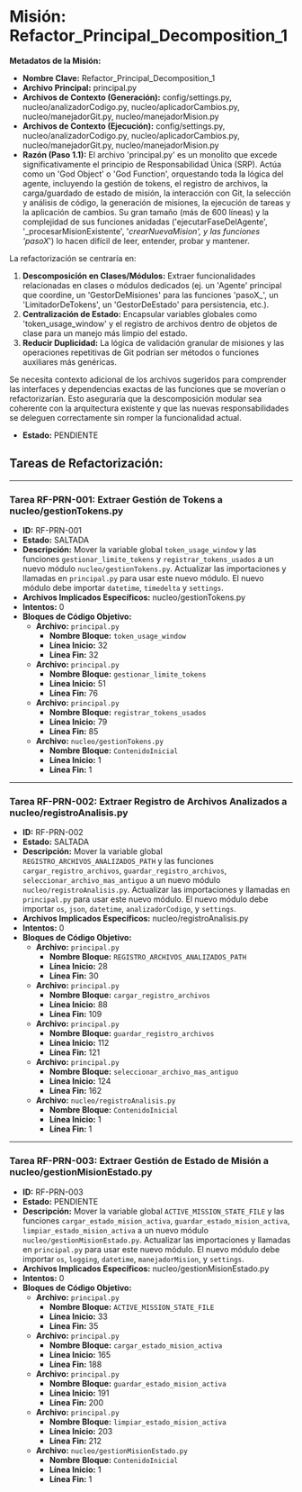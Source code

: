 # Misión: Refactor_Principal_Decomposition_1

**Metadatos de la Misión:**
- **Nombre Clave:** Refactor_Principal_Decomposition_1
- **Archivo Principal:** principal.py
- **Archivos de Contexto (Generación):** config/settings.py, nucleo/analizadorCodigo.py, nucleo/aplicadorCambios.py, nucleo/manejadorGit.py, nucleo/manejadorMision.py
- **Archivos de Contexto (Ejecución):** config/settings.py, nucleo/analizadorCodigo.py, nucleo/aplicadorCambios.py, nucleo/manejadorGit.py, nucleo/manejadorMision.py
- **Razón (Paso 1.1):** El archivo 'principal.py' es un monolito que excede significativamente el principio de Responsabilidad Única (SRP). Actúa como un 'God Object' o 'God Function', orquestando toda la lógica del agente, incluyendo la gestión de tokens, el registro de archivos, la carga/guardado de estado de misión, la interacción con Git, la selección y análisis de código, la generación de misiones, la ejecución de tareas y la aplicación de cambios. Su gran tamaño (más de 600 líneas) y la complejidad de sus funciones anidadas ('ejecutarFaseDelAgente', '_procesarMisionExistente', '_crearNuevaMision', y las funciones 'pasoX_') lo hacen difícil de leer, entender, probar y mantener. 

La refactorización se centraría en:
1.  **Descomposición en Clases/Módulos:** Extraer funcionalidades relacionadas en clases o módulos dedicados (ej. un 'Agente' principal que coordine, un 'GestorDeMisiones' para las funciones 'pasoX_', un 'LimitadorDeTokens', un 'GestorDeEstado' para persistencia, etc.).
2.  **Centralización de Estado:** Encapsular variables globales como 'token_usage_window' y el registro de archivos dentro de objetos de clase para un manejo más limpio del estado.
3.  **Reducir Duplicidad:** La lógica de validación granular de misiones y las operaciones repetitivas de Git podrían ser métodos o funciones auxiliares más genéricas.

Se necesita contexto adicional de los archivos sugeridos para comprender las interfaces y dependencias exactas de las funciones que se moverían o refactorizarían. Esto aseguraría que la descomposición modular sea coherente con la arquitectura existente y que las nuevas responsabilidades se deleguen correctamente sin romper la funcionalidad actual.
- **Estado:** PENDIENTE

## Tareas de Refactorización:
---
### Tarea RF-PRN-001: Extraer Gestión de Tokens a nucleo/gestionTokens.py
- **ID:** RF-PRN-001
- **Estado:** SALTADA
- **Descripción:** Mover la variable global `token_usage_window` y las funciones `gestionar_limite_tokens` y `registrar_tokens_usados` a un nuevo módulo `nucleo/gestionTokens.py`. Actualizar las importaciones y llamadas en `principal.py` para usar este nuevo módulo. El nuevo módulo debe importar `datetime`, `timedelta` y `settings`.
- **Archivos Implicados Específicos:** nucleo/gestionTokens.py
- **Intentos:** 0
- **Bloques de Código Objetivo:**
  - **Archivo:** `principal.py`
    - **Nombre Bloque:** `token_usage_window`
    - **Línea Inicio:** 32
    - **Línea Fin:** 32
  - **Archivo:** `principal.py`
    - **Nombre Bloque:** `gestionar_limite_tokens`
    - **Línea Inicio:** 51
    - **Línea Fin:** 76
  - **Archivo:** `principal.py`
    - **Nombre Bloque:** `registrar_tokens_usados`
    - **Línea Inicio:** 79
    - **Línea Fin:** 85
  - **Archivo:** `nucleo/gestionTokens.py`
    - **Nombre Bloque:** `ContenidoInicial`
    - **Línea Inicio:** 1
    - **Línea Fin:** 1
---
### Tarea RF-PRN-002: Extraer Registro de Archivos Analizados a nucleo/registroAnalisis.py
- **ID:** RF-PRN-002
- **Estado:** SALTADA
- **Descripción:** Mover la variable global `REGISTRO_ARCHIVOS_ANALIZADOS_PATH` y las funciones `cargar_registro_archivos`, `guardar_registro_archivos`, `seleccionar_archivo_mas_antiguo` a un nuevo módulo `nucleo/registroAnalisis.py`. Actualizar las importaciones y llamadas en `principal.py` para usar este nuevo módulo. El nuevo módulo debe importar `os`, `json`, `datetime`, `analizadorCodigo`, y `settings`.
- **Archivos Implicados Específicos:** nucleo/registroAnalisis.py
- **Intentos:** 0
- **Bloques de Código Objetivo:**
  - **Archivo:** `principal.py`
    - **Nombre Bloque:** `REGISTRO_ARCHIVOS_ANALIZADOS_PATH`
    - **Línea Inicio:** 28
    - **Línea Fin:** 30
  - **Archivo:** `principal.py`
    - **Nombre Bloque:** `cargar_registro_archivos`
    - **Línea Inicio:** 88
    - **Línea Fin:** 109
  - **Archivo:** `principal.py`
    - **Nombre Bloque:** `guardar_registro_archivos`
    - **Línea Inicio:** 112
    - **Línea Fin:** 121
  - **Archivo:** `principal.py`
    - **Nombre Bloque:** `seleccionar_archivo_mas_antiguo`
    - **Línea Inicio:** 124
    - **Línea Fin:** 162
  - **Archivo:** `nucleo/registroAnalisis.py`
    - **Nombre Bloque:** `ContenidoInicial`
    - **Línea Inicio:** 1
    - **Línea Fin:** 1
---
### Tarea RF-PRN-003: Extraer Gestión de Estado de Misión a nucleo/gestionMisionEstado.py
- **ID:** RF-PRN-003
- **Estado:** PENDIENTE
- **Descripción:** Mover la variable global `ACTIVE_MISSION_STATE_FILE` y las funciones `cargar_estado_mision_activa`, `guardar_estado_mision_activa`, `limpiar_estado_mision_activa` a un nuevo módulo `nucleo/gestionMisionEstado.py`. Actualizar las importaciones y llamadas en `principal.py` para usar este nuevo módulo. El nuevo módulo debe importar `os`, `logging`, `datetime`, `manejadorMision`, y `settings`.
- **Archivos Implicados Específicos:** nucleo/gestionMisionEstado.py
- **Intentos:** 0
- **Bloques de Código Objetivo:**
  - **Archivo:** `principal.py`
    - **Nombre Bloque:** `ACTIVE_MISSION_STATE_FILE`
    - **Línea Inicio:** 33
    - **Línea Fin:** 35
  - **Archivo:** `principal.py`
    - **Nombre Bloque:** `cargar_estado_mision_activa`
    - **Línea Inicio:** 165
    - **Línea Fin:** 188
  - **Archivo:** `principal.py`
    - **Nombre Bloque:** `guardar_estado_mision_activa`
    - **Línea Inicio:** 191
    - **Línea Fin:** 200
  - **Archivo:** `principal.py`
    - **Nombre Bloque:** `limpiar_estado_mision_activa`
    - **Línea Inicio:** 203
    - **Línea Fin:** 212
  - **Archivo:** `nucleo/gestionMisionEstado.py`
    - **Nombre Bloque:** `ContenidoInicial`
    - **Línea Inicio:** 1
    - **Línea Fin:** 1